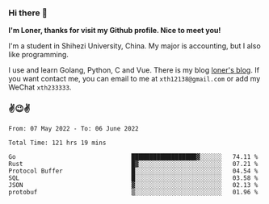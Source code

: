 ### Hi there 👋️

**I'm Loner, thanks for visit my Github profile. Nice to meet you!**

I'm a student in Shihezi University, China. My major is accounting, but I also like programming.

I use and learn Golang, Python, C and Vue. There is my blog [loner's blog](https://www.loner1024.top).  If you want contact me, you can email to me at `xth12138@gmail.com` or add my WeChat `xth233333`.

### ✌️😉✌️

<!--START_SECTION:waka-->

```text
From: 07 May 2022 - To: 06 June 2022

Total Time: 121 hrs 19 mins

Go                                ██████████████████▓░░░░░░   74.11 %
Rust                              █▓░░░░░░░░░░░░░░░░░░░░░░░   07.21 %
Protocol Buffer                   █░░░░░░░░░░░░░░░░░░░░░░░░   04.54 %
SQL                               █░░░░░░░░░░░░░░░░░░░░░░░░   03.58 %
JSON                              ▓░░░░░░░░░░░░░░░░░░░░░░░░   02.13 %
protobuf                          ▒░░░░░░░░░░░░░░░░░░░░░░░░   01.96 %
```

<!--END_SECTION:waka-->



